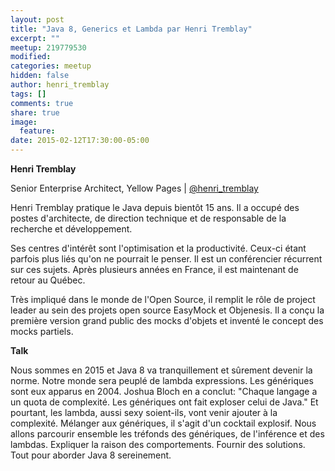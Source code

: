 ```yaml
---
layout: post
title: "Java 8, Generics et Lambda par Henri Tremblay"
excerpt: ""
meetup: 219779530
modified:
categories: meetup
hidden: false
author: henri_tremblay
tags: []
comments: true
share: true
image:
  feature:
date: 2015-02-12T17:30:00-05:00
---
```


__Henri Tremblay__

Senior Enterprise Architect, Yellow Pages | [@henri_tremblay](https://twitter.com/henri_tremblay)

Henri Tremblay pratique le Java depuis bientôt 15 ans. Il a occupé des postes d'architecte, de direction technique et de responsable de la recherche et développement.

Ses centres d'intérêt sont l'optimisation et la productivité. Ceux-ci étant parfois plus liés qu'on ne pourrait le penser. Il est un conférencier récurrent sur ces sujets. Après plusieurs années en France, il est maintenant de retour au Québec.

Très impliqué dans le monde de l'Open Source, il remplit le rôle de project leader au sein des projets open source EasyMock et Objenesis. Il a conçu la première version grand public des mocks d'objets et inventé le concept des mocks partiels.

__Talk__

Nous sommes en 2015 et Java 8 va tranquillement et sûrement devenir la norme. Notre monde sera peuplé de lambda expressions. Les génériques sont eux apparus en 2004. Joshua Bloch en a conclut: "Chaque langage a un quota de complexité. Les génériques ont fait exploser celui de Java."
Et pourtant, les lambda, aussi sexy soient-ils, vont venir ajouter à la complexité. Mélanger aux génériques, il s'agit d'un cocktail explosif.
Nous allons parcourir ensemble les tréfonds des génériques, de l'inférence et des lambdas. Expliquer la raison des comportements. Fournir des solutions. Tout pour aborder Java 8 sereinement.
